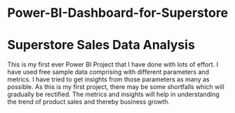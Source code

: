 # Power-BI-Dashboard-for-Superstore
# Superstore Sales Data Analysis
This is my first ever Power BI Project that I have done with lots of effort. 
I have used free sample data comprising with different parameters and metrics. 
I have tried to get insights from those parameters as many as possible. 
As this is my first project, there may be some shortfalls which will gradually be rectified. 
The metrics and insights will help in understanding the trend of product sales and thereby business growth.
